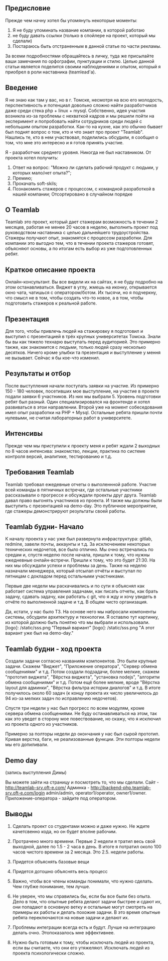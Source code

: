 ## Предисловие

Прежде чем начну хотел бы упомянуть некоторые моменты:
1) Я не буду упоминать название компании, в которой работаю
2) не буду давать ссылки (только в спойлере на проект, который мы сделали)
3) Постараюсь быть отстраненным в данной статье по части рекламы.

За всеми подробностями обращайтесь в личку, туда же присылайте ваши замечания по орфографии, пунктуации и стилю. Целью данной статьи является поделится своими наблюдениями и опытом, который я приобрел в роли наставника (teamlead'а).

## Введение

Я не знаю как там у вас, но в г. Томске, несмотря на всю его молодость, перспективность и потенциал довольно сложно найти разработчиков даже среди стека php + linux + mysql. Собственно, идея участия возникла из-за проблемы с нехваткой кадров и мы решили пойти на эксперимент и попробовать найти сотрудников среди людей с небольшим опытом разработки. Как-то на кухне, как это обычно бывает был поднят вопрос о том, кто и что знает про проект "Teamlab". Нашлись те, кто в нем участвовал, поделились обсудили, я сообщил о том, что мне это интересно и я готов принять участие.

Я - разработчик среднего уровня. Никогда не был наставником. От проекта хотел получить:
1. Ответ на вопрос: "Можно ли сделать рабочий продукт с людьми, у которых мало/нет опыта?";
2. Премию;
3. Прокачать soft-skils;
4. Познакомить стажеров с процессом, с командной разработкой в нашей компании;
Отсортировано в случайном порядке

## О Teamlab

Teamlab это проект, который дает стажерам возможность в течении 2 месяцев, работая не менее 20 часов в неделю, выполнить проект под руководством наставника с целью дальнейшего трудоустройства. Стажеры получают опыт, знакомятся с процессом разработки. Для компании это выгодно тем, что в течении проекта стажеров готовят, объясняют основы, а по итогам есть выбор из уже подготовленных ребят.

## Краткое описание проекта
Онлайн-консультант. Вы все видели их на сайтах, я не буду подробно на этом останавливаться. Виджет в углу, жмешь на иконку, открывается окно чата, чатишься с оператором/ботом. Их тысячи, но я подчеркну, что смысл не в том, чтобы создать что-то новое, а в том, чтобы подготовить стажеров к реальной работе.

## Презентация
Для того, чтобы привлечь людей на стажировку я подготовил и выступил с презентацией в трёх крупных университетах Томска. Знали бы вы как тяжело технарю выступать перед аудиторией. Это примерно также, как знакомится с людьми, только людей сразу несколько десятков. Ничего кроме улыбки та презентация и выступление у мення не вызывает. Сейчас я бы кое-что изменил.

## Результаты и отбор
После выступления начали поступать заявки на участие. Из примерно 150 - 180 человек, посетивших мое выступление, на участие в проекте подали заявки 6 участников. Из них мы выбрали 5. Уровень подготовки ребят был разный. Один специализировался на фронтенде и хотел развиваться в этои направлении. Второй уже на момент собеседования имел опыт разработки на PHP + Mysql. Остальные ребята пришли почти нулевыми, не считая лабораторных работ в университете.

## Интенсивы

Прежде чем мы приступили к проекту меня и ребят ждали 2 выходных по 8 часов интенсива: знакомство, лекции, практика по системе контроля версий, аналитике, тестированию и т.д.

## Требования Teamlab

Teamlab требовал ежедевные отчеты о выполеннной работе. Участие всей команды в пятничных встречах, где остальные участники рассказывали о прогрессе и обсуждали проекты друг друга.
Teamlab давал право выгонять участников из проекта. И также мы должны были выступить с презентацией на demo-day. Это публичное мероприятие, где стажеры демонстрируют результаты своей работы.

## Teamlab будни- Начало

К началу проекта у нас уже был развернута инфраструктура: gitlab, redmine, завели почты, аккаунты и т.д. За исключением некоторых технических недочетов, все было отлично. Мы очно встречались по средам и, спустя неделю после начала, пришли к тому, что нужны ежедневные онлайн-встречи. Пришли к тому, что это будет 21:30. На них мы обсуждали успехи и проблемы за день. Также на неделю назначали менеджера, который отсылал отчёты и выступал по пятницам с докладом перед остальными участниками.

Первые две недели мы раскачивались и по сути я объяснял как работает система управления задачами, как писать отчеты, как брать задачу, сдавать задачу, как работать с git, что я жду и хочу увидеть в отчёте по выполненной задаче и т.д. В общем чисто организация.

Да, кстати, у нас было ТЗ. На основе него мы набросали компоненты системы, обсудили архитектуру и технологии. Я оставлю тут картинку, из которой должно быть понятно что мы выбрали и использовали.
[logo]: /static/sss.png "Первый вариант"
[logo]: /static/sss.png "А этот вариант уже был на demo-day."

## Teamlab будни - ход проекта

Создали задачи согласно названиям компонентов. Это были крупные задачи. Скажем "Виджет", "Приложение оператора", "Сервер обмена сообщениями" и т.д. Потом создали подзадачи, более мелкие, скажем "прототип виджета", "Вёрстка виджета", "установка nodejs", "алгоритм обмена сообщениями" и т.д. Потом ещё более мелкие, вроде "Вёрстка layout для админки", "Вёрстка фильтра истории диалогов" и т.д. В итоге получилось около 60 задач (к концу проекта их число увеличилось до 94 из-за мелких задач по исправлению недочетов).

Спустя три недели у нас был прогресс по всем модулям, кроме сервера обмена сообщениями. Не буду останавливаться на этом, так как это уведет в сторону мое повествование, но скажу, что я исключил из проекта одного из участников.

Примерно за полторы недели до окончания у нас был сырой прототип. Кривая верстка, баги, не реализованные функции. Эти полторы недели мы его допиливали.

## Demo day

(запись выступления Димы)

Вы можете зайти на страницу и посмотреть то, что мы сделали.
Сайт - http://teamlab-srv.oft-e.com/
Админка - http://backend-php.teamlab-srv.oft-e.com/login
admin/admin, operator1/operator, owner1/owner.
Приложение-оператора - зайдите под оператором.

## Выводы

1. Сделать проект со студентами можно и даже нужно. Не ждите качетсвенно кода, но он будет вполне рабочим.

2. Протрачено много времени. Первые 2 недели я тратил весь свой выходной, далее по 1.5 - 2 часа в день. В итоге я потратил около 100 часов чистого времени за 2 месяца. Это 2.5. недели работы.

3. Придется объяснять базовые вещи

4. Придется дотошно объяснять весь процесс

5. Важно, чтобы все члены команды понимали, что нужно сделать. Чем глубже понимание, тем лучше.

6. Не уверен, что мы справились бы, если бы все были без опыта. Дело в том, что опытные ребята делают задачи быстрее и сдают их, они попадают в основную ветку и остальные могут смотреть на примеры их работы и делать похожие задачи. В это время опытные ребята переключаются на новые задачи и делают их.

7. Проблемы интеграции всегда есть и будут. Лучше на интеграцию делать очно. Этопоказалось мне эффективнее.

8. Нужно быть готовым к тому, чтобы  исключать людей из проекта, если вы считаете, что они его утяжеляют. Исключать людей из проекта психологически сложно.
